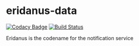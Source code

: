 # eridanus-data
[![Codacy Badge](https://api.codacy.com/project/badge/Grade/9d73f5130cdf40a0b80e5377123c966a)](https://www.codacy.com/manual/rlreamy/eridanus-data?utm_source=github.com&amp;utm_medium=referral&amp;utm_content=KPMP/eridanus-data&amp;utm_campaign=Badge_Grade)
[![Build Status](https://travis-ci.org/KPMP/eridanus-data.svg?branch=develop)](https://travis-ci.org/KPMP/eridanus-data)

Eridanus is the codename for the notification service

